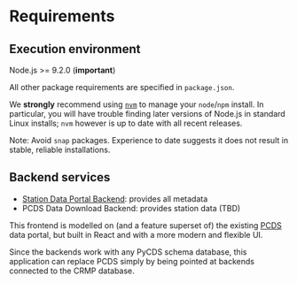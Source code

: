 # Requirements

## Execution environment

Node.js >= 9.2.0 (**important**)

All other package requirements are specified in `package.json`.

We **strongly** recommend using [`nvm`](https://github.com/creationix/nvm) to manage your `node`/`npm` install.
In particular, you will have trouble finding later versions of Node.js in standard Linux installs;
`nvm` however is up to date with all recent releases.

Note: Avoid `snap` packages. Experience to date suggests it does not result in stable, reliable installations.

## Backend services

- [Station Data Portal Backend](https://github.com/pacificclimate/station-data-portal-backend): provides all metadata
- PCDS Data Download Backend: provides station data (TBD)

This frontend is modelled on (and a feature superset of) the existing
[PCDS](https://data.pacificclimate.org/portal/pcds/map/) data portal,
but built in React and with a more modern and flexible UI.

Since the backends work with any PyCDS schema database, this application can replace PCDS
simply by being pointed at backends connected to the CRMP database.


